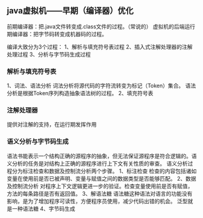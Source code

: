 ## java虚拟机——早期（编译器）优化
前期编译器：把.java文件转变成.class文件的过程。（常说的）
虚拟机的后端运行期编译器：把字节码转变成机器码的过程。

编译大致分为3个过程：
1、解析与填充符号表过程
2、插入式注解处理器的注解处理过程
3、分析与字节码生成过程

### 解析与填充符号表
1、词法、语法分析
词法分析将源代码的字符流转变为标记（Token）集合。
语法分析是根据Token序列构造抽象语法树的过程。
2、填充符号表

###  注解处理器
提供对注解的支持，在运行期发挥作用

### 语义分析与字节码生成
语法书能表示一个结构正确的源程序的抽象，但无法保证源程序是符合逻辑的。语义分析的任务是对结构上正确的源程序进行上下文有关性质的审查。
语义分析过程分为标注检查和数据及控制流分析两个步骤。
1、标注检查
检查的内容包括诸如变量在使用前是否已被声明、变量与赋值之间的数据类型是否能够匹配。
2、数据及控制流分析
对程序上下文逻辑更进一步的验证。检查变量使用前是否有赋值，方法的每条路径是否有返回值。
3、解语法糖
语法糖这种语法对语言的功能没有影响，是为了增加程序可读性，方便程序员使用，减少代码出错的机会。
泛型就是一种语法糖
4、字节码生成
